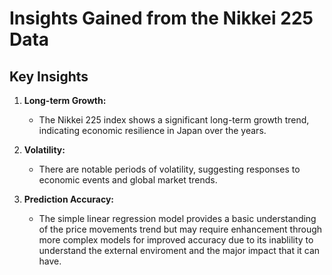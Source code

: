 # Insights Gained from the Nikkei 225 Data

## Key Insights
1. **Long-term Growth:**
   - The Nikkei 225 index shows a significant long-term growth trend, indicating economic resilience in Japan over the years.

2. **Volatility:**
   - There are notable periods of volatility, suggesting responses to economic events and global market trends.

3. **Prediction Accuracy:**
   - The simple linear regression model provides a basic understanding of the price movements trend but may require enhancement through more complex models for improved accuracy due to its inablility to understand the external enviroment and the major impact that it can have.
